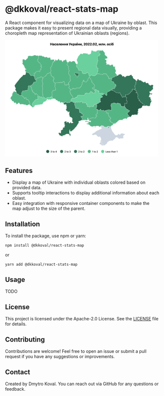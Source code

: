 # @dkkoval/react-stats-map

A React component for visualizing data on a map of Ukraine by oblast. This package makes it easy to present regional data visually, providing a choropleth map representation of Ukrainian oblasts (regions).

<img src="./docs/images/screenshot.png" width="500px" alt="Component Screenshot">

## Features
- Display a map of Ukraine with individual oblasts colored based on provided data.
- Supports tooltip interactions to display additional information about each oblast.
- Easy integration with responsive container components to make the map adjust to the size of the parent.

## Installation

To install the package, use npm or yarn:

```sh
npm install @dkkoval/react-stats-map
```

or

```sh
yarn add @dkkoval/react-stats-map
```

## Usage

TODO

## License

This project is licensed under the Apache-2.0 License. See the [LICENSE](LICENSE) file for details.

## Contributing

Contributions are welcome! Feel free to open an issue or submit a pull request if you have any suggestions or improvements.

## Contact

Created by Dmytro Koval. You can reach out via GitHub for any questions or feedback.

